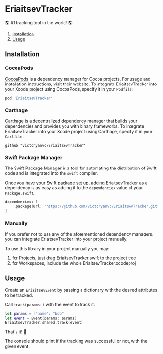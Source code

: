 # EriaitsevTracker

🌎  #1 tracking tool in the world! 🌎 

1. [Installation](#installation)
2. [Usage](#usage)

## Installation

### CocoaPods

[CocoaPods](https://cocoapods.org) is a dependency manager for Cocoa projects. For usage and installation instructions, visit their website. To integrate EriaitsevTracker into your Xcode project using CocoaPods, specify it in your `Podfile`:

```ruby
pod 'EriaitsevTracker'
```

### Carthage

[Carthage](https://github.com/Carthage/Carthage) is a decentralized dependency manager that builds your dependencies and provides you with binary frameworks. To integrate EriaitsevTracker into your Xcode project using Carthage, specify it in your `Cartfile`:

```ogdl
github "victoryanvc/EriaitsevTracker"
```

### Swift Package Manager

The [Swift Package Manager](https://swift.org/package-manager/) is a tool for automating the distribution of Swift code and is integrated into the `swift` compiler.

Once you have your Swift package set up, adding EriaitsevTracker as a dependency is as easy as adding it to the `dependencies` value of your `Package.swift`.

```swift
dependencies: [
    .package(url: "https://github.com/victoryanvc/EriaitsevTracker.git")
]
```

### Manually

If you prefer not to use any of the aforementioned dependency managers, you can integrate EriaitsevTracker into your project manually.

To use this library in your project manually you may:

1. for Projects, just drag EriaitsevTracker.swift to the project tree
2. for Workspaces, include the whole EriaitsevTracker.xcodeproj

## Usage

Create an `EriaitsevEvent` by passing a dictionary with the desired attributes to be tracked. 

Call `track(params:)` with the event to track it. 

```swift
let params = ["name": "bob"]
let event = Event(params: params)
EriaitsevTracker.shared.track(event)
```

That's it! 🌸

The console should print if the tracking was successful or not, with the given event. 
